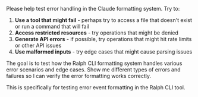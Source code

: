 Please help test error handling in the Claude formatting system. Try to:

1. **Use a tool that might fail** - perhaps try to access a file that doesn't exist or run a command that will fail
2. **Access restricted resources** - try operations that might be denied
3. **Generate API errors** - if possible, try operations that might hit rate limits or other API issues
4. **Use malformed inputs** - try edge cases that might cause parsing issues

The goal is to test how the Ralph CLI formatting system handles various error scenarios and edge cases. Show me different types of errors and failures so I can verify the error formatting works correctly.

This is specifically for testing error event formatting in the Ralph CLI tool.
